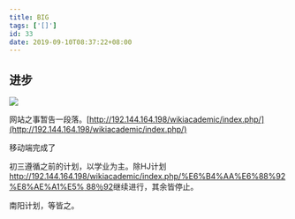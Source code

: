 ```yaml
---
title: BIG
tags: ['[]']
id: 33
date: 2019-09-10T08:37:22+08:00
---
```



## 进步

![](http://192.144.164.198/website/images/banner1.jpg)

网站之事暂告一段落。[http://192.144.164.198/wikiacademic/index.php/](http://192.144.164.198/wikiacademic/index.php/)

移动端完成了

初三遵循之前的计划，以学业为主。除HJ计划[http://192.144.164.198/wikiacademic/index.php/%E6%B4%AA%E6%88%92%E8%AE%A1%E5% 88％92](http://192.144.164.198/wikiacademic/index.php/%E6%B4%AA%E6%88%92%E8%AE%A1%E5%88%92)继续进行，其余皆停止。

南阳计划，等皆之。